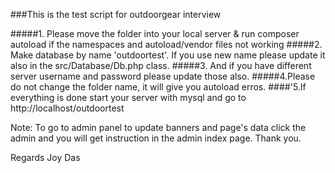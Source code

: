 ###This is the test script for outdoorgear interview

#####1. Please move the folder into your local server & run composer autoload if the namespaces and autoload/vendor files not working
#####2. Make database by name 'outdoortest'. If you use new name please update it also in the src/Database/Db.php class.
#####3. And if you have different server username and password please update those also.
#####4.Please do not change the folder name, it will give you autoload erros.
####'5.If everything is done start your server with mysql and go to http://localhost/outdoortest


Note: To go to admin panel to update banners and page's data click the admin and you will get instruction in the admin index page. Thank you.


Regards
Joy Das